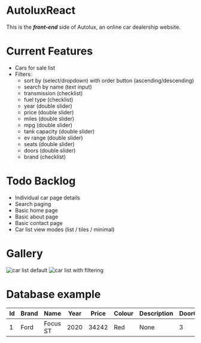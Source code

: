 # AutoluxReact
This is the _**front-end**_ side of Autolux, an online car dealership website.

# Current Features
- Cars for sale list
- Filters:
  - sort by (select/dropdown) with order button (ascending/descending) 
  - search by name (text input)
  - transmission (checklist)
  - fuel type (checklist)
  - year (double slider)
  - price (double slider)
  - miles (double slider)
  - mpg (double slider)
  - tank capacity (double slider)
  - ev range (double slider)
  - seats (double slider)
  - doors (double slider)
  - brand (checklist)
 
# Todo Backlog
- Individual car page details
- Search paging
- Basic home page
- Basic about page
- Basic contact page
- Car list view modes (list / tiles / minimal)

# Gallery
![car list default](https://i.imgur.com/9A74oEC.png)
![car list with filtering](https://i.imgur.com/XHB7Cy4.png)

# Database example
| Id            | Brand         | Name  | Year | Price | Colour | Description | DoorCount | FuelType | Miles | MilesPerGallon | SeatCount | TankCapacity | Transmission |
| ------------- | ------------- | ----- | ---- | ----- | ------ | ----------- | --------- | -------- | ----- | -------------- | --------- | ------------ | ------------ |
|1|Ford|Focus ST|2020|34242|Red|None|3|Petrol|23400|52.2|4|52|Manual|